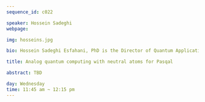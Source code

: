 ```yaml
---
sequence_id: c022

speaker: Hossein Sadeghi
webpage: 

img: hosseins.jpg

bio: Hossein Sadeghi Esfahani, PhD is the Director of Quantum Applications and Partnerships at PASQAL Canada Inc. He leads the development of quantum applications and fosters research collaborations across North America. His doctoral research at the University of British Columbia focused on ultracold systems, with a particular emphasis on Rydberg atoms. He is interested in industrial applications of quantum computing and the current challenges in reaching quantum utility.

title: Analog quantum computing with neutral atoms for Pasqal

abstract: TBD

day: Wednesday
time: 11:45 am ~ 12:15 pm
---
```

